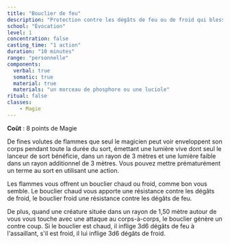 ```yaml
---
title: "Bouclier de feu"
description: "Protection contre les dégâts de feu ou de froid qui blesse les assaillants."
school: "Évocation"
level: 1
concentration: false
casting_time: "1 action"
duration: "10 minutes"
range: "personnelle"
components:
  verbal: true
  somatic: true
  material: true
  materials: "un morceau de phosphore ou une luciole"
ritual: false
classes:
    - Magie
---
```

**Coût** : 8 points de Magie  

De fines volutes de flammes que seul le magicien peut voir enveloppent son corps pendant toute la durée du sort, émettant une lumière vive dont seul le lanceur de sort bénéficie, dans un rayon de 3 mètres et une lumière faible dans un rayon additionnel de 3 mètres. Vous pouvez mettre prématurément un terme au sort en utilisant une action.

Les flammes vous offrent un bouclier chaud ou froid, comme bon vous semble. Le bouclier chaud vous apporte une résistance contre les dégâts de froid, le bouclier froid une résistance contre les dégâts de feu.

De plus, quand une créature située dans un rayon de 1,50 mètre autour de vous vous touche avec une attaque au corps-à-corps, le bouclier génère un contre coup. Si le bouclier est chaud, il inflige 3d6 dégâts de feu à l'assaillant, s'il est froid, il lui inflige 3d6 dégâts de froid.  
